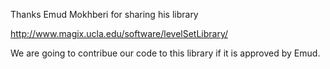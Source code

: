 Thanks Emud Mokhberi for sharing his library

http://www.magix.ucla.edu/software/levelSetLibrary/

We are going to contribue our code to this library if it is approved by Emud.